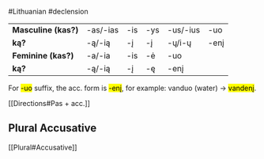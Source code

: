 #Lithuanian #declension

|  |  |  |  |  |  |
| ---- | ---- | ---- | ---- | ---- | ---- |
| __Masculine (kas?)__ | -as/-ias | -is | -ys | -us/-ius | -uo |
| __ką?__ | -ą/-ią | -į | -į | -ų/i-ų | -enį |
| __Feminine (kas?)__ | -a/-ia | -is | -ė | -uo |  |
| __ką?__ | -ą/-ią | -į | -ę | -enį |  |

For <mark class="hltr-green">-uo</mark> suffix, the acc. form is <mark class="hltr-green">-enį</mark>, for example: vanduo (water) -> <mark class="hltr-green">vandenį</mark>.

[[Directions#Pas + acc.]]

## Plural Accusative

[[Plural#Accusative]]
